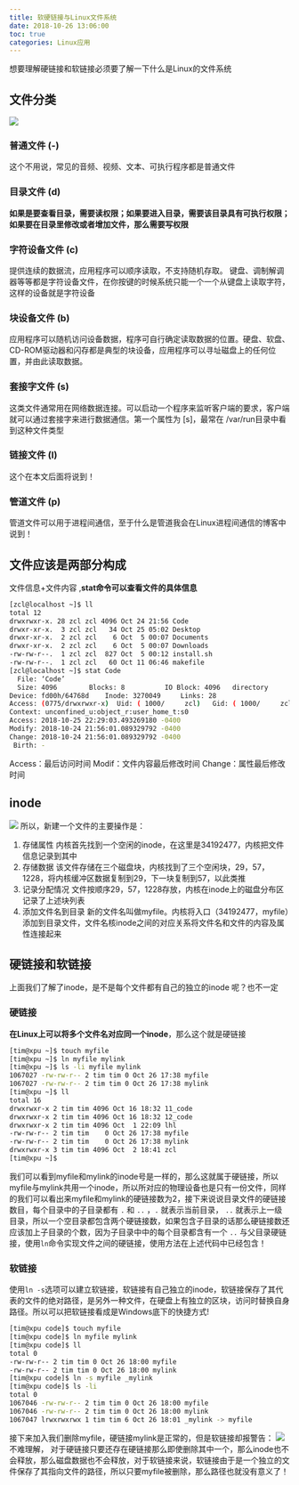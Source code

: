 ```yaml
---
title: 软硬链接与Linux文件系统
date: 2018-10-26 13:06:00
toc: true
categories: Linux应用
---
```


想要理解硬链接和软链接必须要了解一下什么是Linux的文件系统
## 文件分类
![](https://s2.ax1x.com/2019/05/07/EsQSJJ.png)
### 普通文件 (-)
这个不用说，常见的音频、视频、文本、可执行程序都是普通文件
### 目录文件 (d)
**如果是要查看目录，需要读权限；如果要进入目录，需要该目录具有可执行权限；如果要在目录里修改或者增加文件，那么需要写权限**
### 字符设备文件 (c\)
提供连续的数据流，应用程序可以顺序读取，不支持随机存取。
键盘、调制解调器等等都是字符设备文件，在你按键的时候系统只能一个一个从键盘上读取字符，这样的设备就是字符设备
### 块设备文件 (b)
应用程序可以随机访问设备数据，程序可自行确定读取数据的位置。硬盘、软盘、CD-ROM驱动器和闪存都是典型的块设备，应用程序可以寻址磁盘上的任何位置，并由此读取数据。
### 套接字文件 (s)
这类文件通常用在网络数据连接。可以启动一个程序来监听客户端的要求，客户端就可以通过套接字来进行数据通信。第一个属性为 [s]，最常在 /var/run目录中看到这种文件类型 
### 链接文件 (l)
这个在本文后面将说到！
### 管道文件 (p\)
管道文件可以用于进程间通信，至于什么是管道我会在Linux进程间通信的博客中说到！

## 文件应该是两部分构成
文件信息+文件内容 ,**stat命令可以查看文件的具体信息**
```bash
[zcl@localhost ~]$ ll
total 12
drwxrwxr-x. 28 zcl zcl 4096 Oct 24 21:56 Code
drwxr-xr-x.  3 zcl zcl   34 Oct 25 05:02 Desktop
drwxr-xr-x.  2 zcl zcl    6 Oct  5 00:07 Documents
drwxr-xr-x.  2 zcl zcl    6 Oct  5 00:07 Downloads
-rw-rw-r--.  1 zcl zcl  827 Oct  5 00:12 install.sh
-rw-rw-r--.  1 zcl zcl   60 Oct 11 06:46 makefile
[zcl@localhost ~]$ stat Code
  File: ‘Code’
  Size: 4096      	Blocks: 8          IO Block: 4096   directory
Device: fd00h/64768d	Inode: 3270049     Links: 28
Access: (0775/drwxrwxr-x)  Uid: ( 1000/     zcl)   Gid: ( 1000/     zcl)
Context: unconfined_u:object_r:user_home_t:s0
Access: 2018-10-25 22:29:03.493269180 -0400
Modify: 2018-10-24 21:56:01.089329792 -0400
Change: 2018-10-24 21:56:01.089329792 -0400
 Birth: -
```
Access：最后访问时间
Modif：文件内容最后修改时间
Change：属性最后修改时间

## inode
![](https://s2.ax1x.com/2019/05/07/EsQpW9.png)
所以，新建一个文件的主要操作是：

1. 存储属性
内核首先找到一个空闲的inode，在这里是34192477，内核把文件信息记录到其中
2. 存储数据
该文件存储在三个磁盘块，内核找到了三个空闲块，29，57，1228，将内核缓冲区数据复制到29，下一块复制到57，以此类推
3. 记录分配情况
文件按顺序29，57，1228存放，内核在inode上的磁盘分布区记录了上述块列表
4. 添加文件名到目录
新的文件名叫做myfile。内核将入口（34192477，myfile）添加到目录文件，文件名核inode之间的对应关系将文件名和文件的内容及属性连接起来
## 硬链接和软链接
上面我们了解了inode，是不是每个文件都有自己的独立的inode 呢？也不一定
### 硬链接
**在Linux上可以将多个文件名对应同一个inode**，那么这个就是硬链接
```bash
[tim@xpu ~]$ touch myfile
[tim@xpu ~]$ ln myfile mylink
[tim@xpu ~]$ ls -li myfile mylink
1067027 -rw-rw-r-- 2 tim tim 0 Oct 26 17:38 myfile
1067027 -rw-rw-r-- 2 tim tim 0 Oct 26 17:38 mylink
[tim@xpu ~]$ ll
total 16
drwxrwxr-x 2 tim tim 4096 Oct 16 18:32 11_code
drwxrwxr-x 2 tim tim 4096 Oct 16 18:32 12_code
drwxrwxr-x 2 tim tim 4096 Oct  1 22:09 lhl
-rw-rw-r-- 2 tim tim    0 Oct 26 17:38 myfile
-rw-rw-r-- 2 tim tim    0 Oct 26 17:38 mylink
drwxrwxr-x 3 tim tim 4096 Oct  2 18:41 zcl
[tim@xpu ~]$
```
我们可以看到myfile和mylink的inode号是一样的，那么这就属于硬链接，所以myfile与mylink共用一个inode，所以所对应的物理设备也是只有一份文件，同样的我们可以看出来myfile和mylink的硬链接数为2，接下来说说目录文件的硬链接数目，每个目录中的子目录都有 `.` 和 `..` ，`.` 就表示当前目录， `..` 就表示上一级目录，所以一个空目录都包含两个硬链接数，如果包含子目录的话那么硬链接数还应该加上子目录的个数，因为子目录中中的每个目录都含有一个 `..` 与父目录硬链接，使用`ln`命令实现文件之间的硬链接，使用方法在上述代码中已经包含！
### 软链接
使用`ln -s`选项可以建立软链接，软链接有自己独立的inode，软链接保存了其代表的文件的绝对路径，是另外一种文件，在硬盘上有独立的区块，访问时替换自身路径。所以可以把软链接看成是Windows底下的快捷方式!
```bash
[tim@xpu code]$ touch myfile
[tim@xpu code]$ ln myfile mylink
[tim@xpu code]$ ll
total 0
-rw-rw-r-- 2 tim tim 0 Oct 26 18:00 myfile
-rw-rw-r-- 2 tim tim 0 Oct 26 18:00 mylink
[tim@xpu code]$ ln -s myfile _mylink                                                                                                                                           
[tim@xpu code]$ ls -li
total 0
1067046 -rw-rw-r-- 2 tim tim 0 Oct 26 18:00 myfile
1067046 -rw-rw-r-- 2 tim tim 0 Oct 26 18:00 mylink
1067047 lrwxrwxrwx 1 tim tim 6 Oct 26 18:01 _mylink -> myfile
```
接下来加入我们删除myfile，硬链接mylink是正常的，但是软链接却报警告：
![](https://s2.ax1x.com/2019/05/07/EsQEdO.png)
不难理解， 对于硬链接只要还存在硬链接那么即使删除其中一个，那么inode也不会释放，那么磁盘数据也不会释放，对于软链接来说，软链接由于是一个独立的文件保存了其指向文件的路径，所以只要myfile被删除，那么路径也就没有意义了！